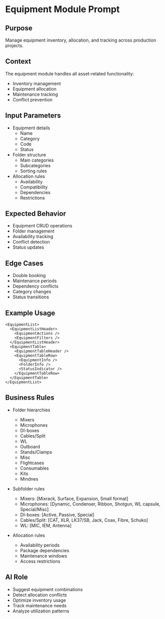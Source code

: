 # Equipment Module Prompt

## Purpose
Manage equipment inventory, allocation, and tracking across production projects.

## Context
The equipment module handles all asset-related functionality:
- Inventory management
- Equipment allocation
- Maintenance tracking
- Conflict prevention

## Input Parameters
- Equipment details
  - Name
  - Category
  - Code
  - Status
- Folder structure
  - Main categories
  - Subcategories
  - Sorting rules
- Allocation rules
  - Availability
  - Compatibility
  - Dependencies
  - Restrictions

## Expected Behavior
- Equipment CRUD operations
- Folder management
- Availability tracking
- Conflict detection
- Status updates

## Edge Cases
- Double booking
- Maintenance periods
- Dependency conflicts
- Category changes
- Status transitions

## Example Usage
```tsx
<EquipmentList>
  <EquipmentListHeader>
    <EquipmentActions />
    <EquipmentFilters />
  </EquipmentListHeader>
  <EquipmentTable>
    <EquipmentTableHeader />
    <EquipmentTableRow>
      <EquipmentInfo />
      <FolderInfo />
      <StatusIndicator />
    </EquipmentTableRow>
  </EquipmentTable>
</EquipmentList>
```

## Business Rules
- Folder hierarchies
  - Mixers
  - Microphones
  - DI-boxes
  - Cables/Split
  - WL
  - Outboard
  - Stands/Clamps
  - Misc
  - Flightcases
  - Consumables
  - Kits
  - Mindnes

- Subfolder rules
  - Mixers: [Mixrack, Surface, Expansion, Small format]
  - Microphones: [Dynamic, Condenser, Ribbon, Shotgun, WL capsule, Special/Misc]
  - DI-boxes: [Active, Passive, Special]
  - Cables/Split: [CAT, XLR, LK37/SB, Jack, Coax, Fibre, Schuko]
  - WL: [MIC, IEM, Antenna]

- Allocation rules
  - Availability periods
  - Package dependencies
  - Maintenance windows
  - Access restrictions

## AI Role
- Suggest equipment combinations
- Detect allocation conflicts
- Optimize inventory usage
- Track maintenance needs
- Analyze utilization patterns 